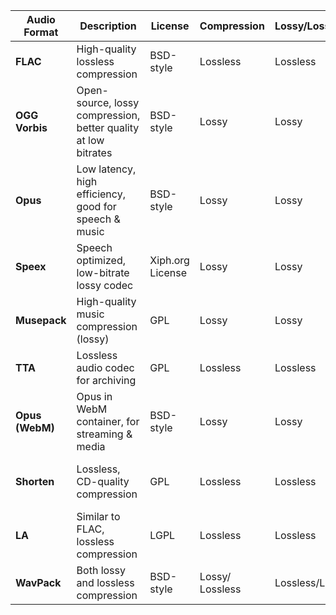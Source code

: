 | **Audio Format** | **Description**                                      | **License**               | **Compression**     | **Lossy/Lossless** | **Use Cases**                        |
|------------------|------------------------------------------------------|---------------------------|---------------------|--------------------|--------------------------------------|
| **FLAC**         | High-quality lossless compression                    | BSD-style                 | Lossless            | Lossless           | Archiving, audiophile collections    |
| **OGG Vorbis**   | Open-source, lossy compression, better quality at low bitrates | BSD-style         | Lossy               | Lossy              | Streaming, online radio, podcasts   |
| **Opus**         | Low latency, high efficiency, good for speech & music | BSD-style                 | Lossy               | Lossy              | VoIP, streaming, real-time comms    |
| **Speex**        | Speech optimized, low-bitrate lossy codec            | Xiph.org License          | Lossy               | Lossy              | VoIP, speech compression            |
| **Musepack**     | High-quality music compression (lossy)               | GPL                       | Lossy               | Lossy              | Music streaming, archiving          |
| **TTA**          | Lossless audio codec for archiving                  | GPL                       | Lossless            | Lossless           | Archiving, audiophile applications  |
| **Opus (WebM)**  | Opus in WebM container, for streaming & media        | BSD-style                 | Lossy               | Lossy              | Real-time comms, audio streaming    |
| **Shorten**      | Lossless, CD-quality compression                    | GPL                       | Lossless            | Lossless           | Audio archiving, music collections  |
| **LA**           | Similar to FLAC, lossless compression               | LGPL                      | Lossless            | Lossless           | Audiophile archiving                |
| **WavPack**      | Both lossy and lossless compression                  | BSD-style                 | Lossy/ Lossless     | Lossless/Lossy     | Archiving, music collections        |
